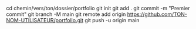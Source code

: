 cd chemin/vers/ton/dossier/portfolio
git init
git add .
git commit -m "Premier commit"
git branch -M main
git remote add origin https://github.com/TON-NOM-UTILISATEUR/portfolio.git
git push -u origin main
